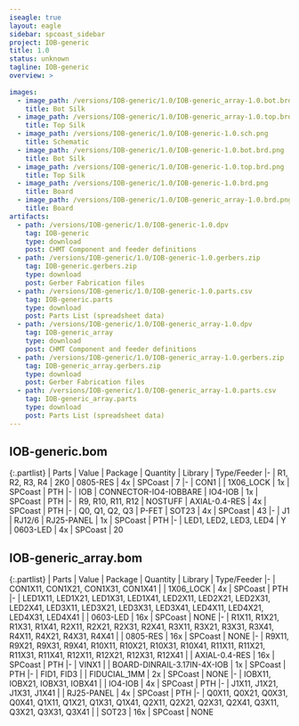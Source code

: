 ```yaml
---
iseagle: true
layout: eagle
sidebar: spcoast_sidebar
project: IOB-generic
title: 1.0
status: unknown
tagline: IOB-generic
overview: >
    
images:
  - image_path: /versions/IOB-generic/1.0/IOB-generic_array-1.0.bot.brd.png
    title: Bot Silk
  - image_path: /versions/IOB-generic/1.0/IOB-generic_array-1.0.top.brd.png
    title: Top Silk
  - image_path: /versions/IOB-generic/1.0/IOB-generic-1.0.sch.png
    title: Schematic
  - image_path: /versions/IOB-generic/1.0/IOB-generic-1.0.bot.brd.png
    title: Bot Silk
  - image_path: /versions/IOB-generic/1.0/IOB-generic-1.0.top.brd.png
    title: Top Silk
  - image_path: /versions/IOB-generic/1.0/IOB-generic-1.0.brd.png
    title: Board
  - image_path: /versions/IOB-generic/1.0/IOB-generic_array-1.0.brd.png
    title: Board
artifacts:
  - path: /versions/IOB-generic/1.0/IOB-generic-1.0.dpv
    tag: IOB-generic
    type: download
    post: CHMT Component and feeder definitions
  - path: /versions/IOB-generic/1.0/IOB-generic-1.0.gerbers.zip
    tag: IOB-generic.gerbers.zip
    type: download
    post: Gerber Fabrication files
  - path: /versions/IOB-generic/1.0/IOB-generic-1.0.parts.csv
    tag: IOB-generic.parts
    type: download
    post: Parts List (spreadsheet data)
  - path: /versions/IOB-generic/1.0/IOB-generic_array-1.0.dpv
    tag: IOB-generic_array
    type: download
    post: CHMT Component and feeder definitions
  - path: /versions/IOB-generic/1.0/IOB-generic_array-1.0.gerbers.zip
    tag: IOB-generic_array.gerbers.zip
    type: download
    post: Gerber Fabrication files
  - path: /versions/IOB-generic/1.0/IOB-generic_array-1.0.parts.csv
    tag: IOB-generic_array.parts
    type: download
    post: Parts List (spreadsheet data)
---
```


## IOB-generic.bom

{:.partlist}
| Parts | Value | Package | Quantity | Library | Type/Feeder
|-
| R1, R2, R3, R4 | 2K0 | 0805-RES | 4x | SPCoast | 7
|-
| CON1 |  | 1X06_LOCK | 1x | SPCoast | PTH
|-
| IOB | CONNECTOR-IO4-IOBBARE | IO4-IOB | 1x | SPCoast | PTH
|-
| R9, R10, R11, R12 | NOSTUFF | AXIAL-0.4-RES | 4x | SPCoast | PTH
|-
| Q0, Q1, Q2, Q3 | P-FET | SOT23 | 4x | SPCoast | 43
|-
| J1 | RJ12/6 | RJ25-PANEL | 1x | SPCoast | PTH
|-
| LED1, LED2, LED3, LED4 | Y | 0603-LED | 4x | SPCoast | 20

## IOB-generic_array.bom

{:.partlist}
| Parts | Value | Package | Quantity | Library | Type/Feeder
|-
| CON1X11, CON1X21, CON1X31, CON1X41 |  | 1X06_LOCK | 4x | SPCoast | PTH
|-
| LED1X11, LED1X21, LED1X31, LED1X41, LED2X11, LED2X21, LED2X31, LED2X41, LED3X11, LED3X21, LED3X31, LED3X41, LED4X11, LED4X21, LED4X31, LED4X41 |  | 0603-LED | 16x | SPCoast | NONE
|-
| R1X11, R1X21, R1X31, R1X41, R2X11, R2X21, R2X31, R2X41, R3X11, R3X21, R3X31, R3X41, R4X11, R4X21, R4X31, R4X41 |  | 0805-RES | 16x | SPCoast | NONE
|-
| R9X11, R9X21, R9X31, R9X41, R10X11, R10X21, R10X31, R10X41, R11X11, R11X21, R11X31, R11X41, R12X11, R12X21, R12X31, R12X41 |  | AXIAL-0.4-RES | 16x | SPCoast | PTH
|-
| VINX1 |  | BOARD-DINRAIL-3.17IN-4X-IOB | 1x | SPCoast | PTH
|-
| FID1, FID3 |  | FIDUCIAL_1MM | 2x | SPCoast | NONE
|-
| IOBX11, IOBX21, IOBX31, IOBX41 |  | IO4-IOB | 4x | SPCoast | PTH
|-
| J1X11, J1X21, J1X31, J1X41 |  | RJ25-PANEL | 4x | SPCoast | PTH
|-
| Q0X11, Q0X21, Q0X31, Q0X41, Q1X11, Q1X21, Q1X31, Q1X41, Q2X11, Q2X21, Q2X31, Q2X41, Q3X11, Q3X21, Q3X31, Q3X41 |  | SOT23 | 16x | SPCoast | NONE
